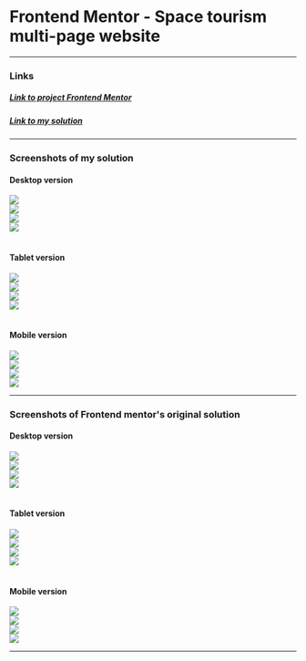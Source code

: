 # Frontend Mentor - Space tourism multi-page website

---

### Links

##### [Link to project Frontend Mentor](https://www.frontendmentor.io/challenges/space-tourism-multipage-website-gRWj1URZ3)

<!-- prettier-ignore -->
##### [Link to my solution](https://holmar-space-tourism.netlify.app/)

---

### Screenshots of my solution

#### Desktop version

<img src="./src/assets/design/mine/desktop-home.jpg" />
<br>
<img src="./src/assets/design/mine/desktop-dest.jpg"/>
<br>
<img src="./src/assets/design/mine/desktop-crew.jpg"/>
<br>
<img src="./src/assets/design/mine/desktop-tech.jpg"/>
<br><br>

#### Tablet version

<img src="./src/assets/design/mine/tablet-home.jpg" />
<br>
<img src="./src/assets/design/mine/tablet-dest.jpg"/>
<br>
<img src="./src/assets/design/mine/tablet-crew.jpg"/>
<br>
<img src="./src/assets/design/mine/tablet-tech.jpg"/>
<br><br>

#### Mobile version

<img src="./src/assets/design/mine/mobile-home.jpg" />
<br>
<img src="./src/assets/design/mine/mobile-dest.jpg"/>
<br>
<img src="./src/assets/design/mine/mobile-crew.jpg"/>
<br>
<img src="./src/assets/design/mine/mobile-tech.jpg"/>

---

### Screenshots of Frontend mentor's original solution

#### Desktop version

<img src="./src/assets/design/or/Desktop-Home.jpg" />
<br>
<img src="./src/assets/design/or/Desktop-Destination.png"/>
<br>
<img src="./src/assets/design/or/Desktop-Crew.png"/>
<br>
<img src="./src/assets/design/or/Desktop-Technology.png"/>
<br><br>

#### Tablet version

<img src="./src/assets/design/or/Tablet-Home.png" />
<br>
<img src="./src/assets/design/or/Tablet-Destination.png"/>
<br>
<img src="./src/assets/design/or/Tablet-Crew.jpg"/>
<br>
<img src="./src/assets/design/or/Tablet-Technology.jpg"/>
<br><br>

#### Mobile version

<img src="./src/assets/design/or/Mobile-Home.png" />
<br>
<img src="./src/assets/design/or/Mobile-Destination.jpg"/>
<br>
<img src="./src/assets/design/or/Mobile-Crew.jpg"/>
<br>
<img src="./src/assets/design/or/Mobile-Technology.jpg"/>

---
